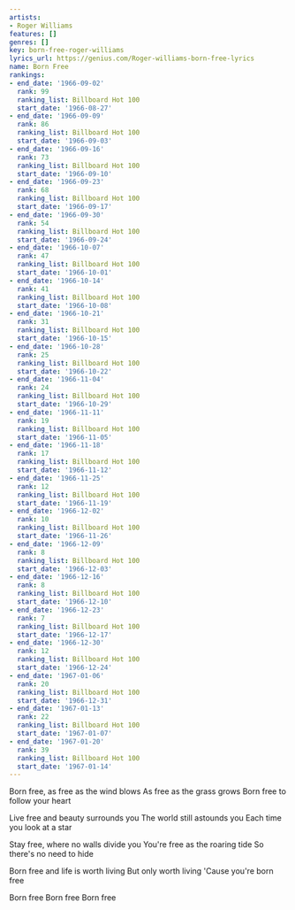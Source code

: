 ```yaml
---
artists:
- Roger Williams
features: []
genres: []
key: born-free-roger-williams
lyrics_url: https://genius.com/Roger-williams-born-free-lyrics
name: Born Free
rankings:
- end_date: '1966-09-02'
  rank: 99
  ranking_list: Billboard Hot 100
  start_date: '1966-08-27'
- end_date: '1966-09-09'
  rank: 86
  ranking_list: Billboard Hot 100
  start_date: '1966-09-03'
- end_date: '1966-09-16'
  rank: 73
  ranking_list: Billboard Hot 100
  start_date: '1966-09-10'
- end_date: '1966-09-23'
  rank: 68
  ranking_list: Billboard Hot 100
  start_date: '1966-09-17'
- end_date: '1966-09-30'
  rank: 54
  ranking_list: Billboard Hot 100
  start_date: '1966-09-24'
- end_date: '1966-10-07'
  rank: 47
  ranking_list: Billboard Hot 100
  start_date: '1966-10-01'
- end_date: '1966-10-14'
  rank: 41
  ranking_list: Billboard Hot 100
  start_date: '1966-10-08'
- end_date: '1966-10-21'
  rank: 31
  ranking_list: Billboard Hot 100
  start_date: '1966-10-15'
- end_date: '1966-10-28'
  rank: 25
  ranking_list: Billboard Hot 100
  start_date: '1966-10-22'
- end_date: '1966-11-04'
  rank: 24
  ranking_list: Billboard Hot 100
  start_date: '1966-10-29'
- end_date: '1966-11-11'
  rank: 19
  ranking_list: Billboard Hot 100
  start_date: '1966-11-05'
- end_date: '1966-11-18'
  rank: 17
  ranking_list: Billboard Hot 100
  start_date: '1966-11-12'
- end_date: '1966-11-25'
  rank: 12
  ranking_list: Billboard Hot 100
  start_date: '1966-11-19'
- end_date: '1966-12-02'
  rank: 10
  ranking_list: Billboard Hot 100
  start_date: '1966-11-26'
- end_date: '1966-12-09'
  rank: 8
  ranking_list: Billboard Hot 100
  start_date: '1966-12-03'
- end_date: '1966-12-16'
  rank: 8
  ranking_list: Billboard Hot 100
  start_date: '1966-12-10'
- end_date: '1966-12-23'
  rank: 7
  ranking_list: Billboard Hot 100
  start_date: '1966-12-17'
- end_date: '1966-12-30'
  rank: 12
  ranking_list: Billboard Hot 100
  start_date: '1966-12-24'
- end_date: '1967-01-06'
  rank: 20
  ranking_list: Billboard Hot 100
  start_date: '1966-12-31'
- end_date: '1967-01-13'
  rank: 22
  ranking_list: Billboard Hot 100
  start_date: '1967-01-07'
- end_date: '1967-01-20'
  rank: 39
  ranking_list: Billboard Hot 100
  start_date: '1967-01-14'
---
```

Born free, as free as the wind blows
As free as the grass grows
Born free to follow your heart

Live free and beauty surrounds you
The world still astounds you
Each time you look at a star

Stay free, where no walls divide you
You're free as the roaring tide
So there's no need to hide

Born free and life is worth living
But only worth living
'Cause you're born free

Born free
Born free
Born free
